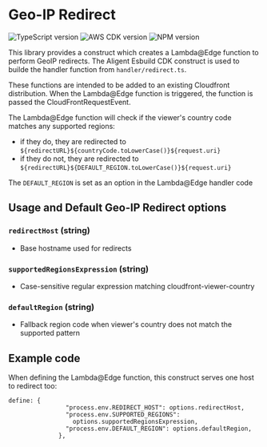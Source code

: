 # Geo-IP Redirect 

![TypeScript version](https://img.shields.io/github/package-json/dependency-version/aligent/cdk-constructs/dev/typescript?filename=packages/geoip-redirect/package.json&color=red) ![AWS CDK version](https://img.shields.io/github/package-json/dependency-version/aligent/cdk-constructs/dev/aws-cdk?filename=packages/geoip-redirect/package.json) ![NPM version](https://img.shields.io/npm/v/%40aligent%2Fcdk-geoip-redirect?color=green)

This library provides a construct which creates a Lambda@Edge function to perform GeoIP redirects. The Aligent Esbuild CDK construct is used to builde the handler function from `handler/redirect.ts`.

These functions are intended to be added to an existing Cloudfront distribution. When the Lambda@Edge function is triggered, the function is passed the CloudFrontRequestEvent.

The Lambda@Edge function will check if the viewer's country code matches any supported regions:
- if they do, they are redirected to `${redirectURL}${countryCode.toLowerCase()}${request.uri}`
- if they do not, they are redirected to `${redirectURL}${DEFAULT_REGION.toLowerCase()}${request.uri}`

The `DEFAULT_REGION` is set as an option in the Lambda@Edge handler code   

## Usage and Default Geo-IP Redirect options
### `redirectHost` (string)
- Base hostname used for redirects

### `supportedRegionsExpression` (string)
- Case-sensitive regular expression matching cloudfront-viewer-country

### `defaultRegion` (string)
- Fallback region code when viewer's country does not match the supported pattern

## Example code
When defining the Lambda@Edge function, this construct serves one host to redirect too:
```
define: {
                "process.env.REDIRECT_HOST": options.redirectHost,
                "process.env.SUPPORTED_REGIONS":
                  options.supportedRegionsExpression,
                "process.env.DEFAULT_REGION": options.defaultRegion,
              },
```

